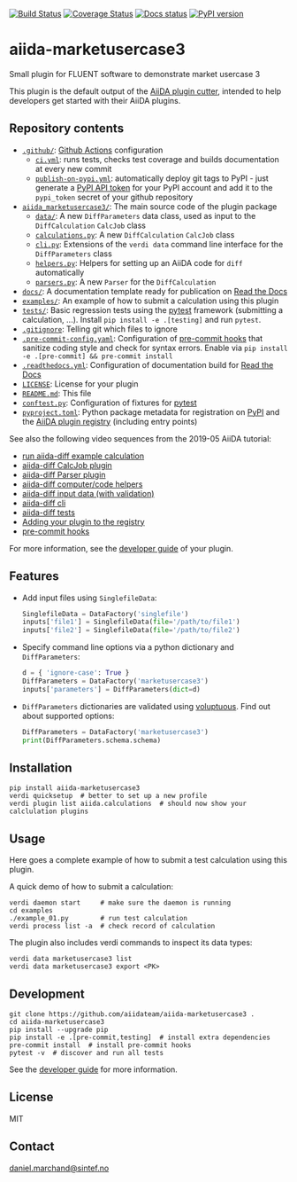 [![Build Status][ci-badge]][ci-link]
[![Coverage Status][cov-badge]][cov-link]
[![Docs status][docs-badge]][docs-link]
[![PyPI version][pypi-badge]][pypi-link]

# aiida-marketusercase3

Small plugin for FLUENT software to demonstrate market usercase 3

This plugin is the default output of the
[AiiDA plugin cutter](https://github.com/aiidateam/aiida-plugin-cutter),
intended to help developers get started with their AiiDA plugins.

## Repository contents

* [`.github/`](.github/): [Github Actions](https://github.com/features/actions) configuration
  * [`ci.yml`](.github/workflows/ci.yml): runs tests, checks test coverage and builds documentation at every new commit
  * [`publish-on-pypi.yml`](.github/workflows/publish-on-pypi.yml): automatically deploy git tags to PyPI - just generate a [PyPI API token](https://pypi.org/help/#apitoken) for your PyPI account and add it to the `pypi_token` secret of your github repository
* [`aiida_marketusercase3/`](aiida_marketusercase3/): The main source code of the plugin package
  * [`data/`](aiida_marketusercase3/data/): A new `DiffParameters` data class, used as input to the `DiffCalculation` `CalcJob` class
  * [`calculations.py`](aiida_marketusercase3/calculations.py): A new `DiffCalculation` `CalcJob` class
  * [`cli.py`](aiida_marketusercase3/cli.py): Extensions of the `verdi data` command line interface for the `DiffParameters` class
  * [`helpers.py`](aiida_marketusercase3/helpers.py): Helpers for setting up an AiiDA code for `diff` automatically
  * [`parsers.py`](aiida_marketusercase3/parsers.py): A new `Parser` for the `DiffCalculation`
* [`docs/`](docs/): A documentation template ready for publication on [Read the Docs](http://aiida-diff.readthedocs.io/en/latest/)
* [`examples/`](examples/): An example of how to submit a calculation using this plugin
* [`tests/`](tests/): Basic regression tests using the [pytest](https://docs.pytest.org/en/latest/) framework (submitting a calculation, ...). Install `pip install -e .[testing]` and run `pytest`.
* [`.gitignore`](.gitignore): Telling git which files to ignore
* [`.pre-commit-config.yaml`](.pre-commit-config.yaml): Configuration of [pre-commit hooks](https://pre-commit.com/) that sanitize coding style and check for syntax errors. Enable via `pip install -e .[pre-commit] && pre-commit install`
* [`.readthedocs.yml`](.readthedocs.yml): Configuration of documentation build for [Read the Docs](https://readthedocs.org/)
* [`LICENSE`](LICENSE): License for your plugin
* [`README.md`](README.md): This file
* [`conftest.py`](conftest.py): Configuration of fixtures for [pytest](https://docs.pytest.org/en/latest/)
* [`pyproject.toml`](setup.json): Python package metadata for registration on [PyPI](https://pypi.org/) and the [AiiDA plugin registry](https://aiidateam.github.io/aiida-registry/) (including entry points)

See also the following video sequences from the 2019-05 AiiDA tutorial:

 * [run aiida-diff example calculation](https://www.youtube.com/watch?v=2CxiuiA1uVs&t=403s)
 * [aiida-diff CalcJob plugin](https://www.youtube.com/watch?v=2CxiuiA1uVs&t=685s)
 * [aiida-diff Parser plugin](https://www.youtube.com/watch?v=2CxiuiA1uVs&t=936s)
 * [aiida-diff computer/code helpers](https://www.youtube.com/watch?v=2CxiuiA1uVs&t=1238s)
 * [aiida-diff input data (with validation)](https://www.youtube.com/watch?v=2CxiuiA1uVs&t=1353s)
 * [aiida-diff cli](https://www.youtube.com/watch?v=2CxiuiA1uVs&t=1621s)
 * [aiida-diff tests](https://www.youtube.com/watch?v=2CxiuiA1uVs&t=1931s)
 * [Adding your plugin to the registry](https://www.youtube.com/watch?v=760O2lDB-TM&t=112s)
 * [pre-commit hooks](https://www.youtube.com/watch?v=760O2lDB-TM&t=333s)

For more information, see the [developer guide](https://aiida-diff.readthedocs.io/en/latest/developer_guide) of your plugin.


## Features

 * Add input files using `SinglefileData`:
   ```python
   SinglefileData = DataFactory('singlefile')
   inputs['file1'] = SinglefileData(file='/path/to/file1')
   inputs['file2'] = SinglefileData(file='/path/to/file2')
   ```

 * Specify command line options via a python dictionary and `DiffParameters`:
   ```python
   d = { 'ignore-case': True }
   DiffParameters = DataFactory('marketusercase3')
   inputs['parameters'] = DiffParameters(dict=d)
   ```

 * `DiffParameters` dictionaries are validated using [voluptuous](https://github.com/alecthomas/voluptuous).
   Find out about supported options:
   ```python
   DiffParameters = DataFactory('marketusercase3')
   print(DiffParameters.schema.schema)
   ```

## Installation

```shell
pip install aiida-marketusercase3
verdi quicksetup  # better to set up a new profile
verdi plugin list aiida.calculations  # should now show your calclulation plugins
```


## Usage

Here goes a complete example of how to submit a test calculation using this plugin.

A quick demo of how to submit a calculation:
```shell
verdi daemon start     # make sure the daemon is running
cd examples
./example_01.py        # run test calculation
verdi process list -a  # check record of calculation
```

The plugin also includes verdi commands to inspect its data types:
```shell
verdi data marketusercase3 list
verdi data marketusercase3 export <PK>
```

## Development

```shell
git clone https://github.com/aiidateam/aiida-marketusercase3 .
cd aiida-marketusercase3
pip install --upgrade pip
pip install -e .[pre-commit,testing]  # install extra dependencies
pre-commit install  # install pre-commit hooks
pytest -v  # discover and run all tests
```

See the [developer guide](http://aiida-marketusercase3.readthedocs.io/en/latest/developer_guide/index.html) for more information.

## License

MIT
## Contact

daniel.marchand@sintef.no


[ci-badge]: https://github.com/aiidateam/aiida-marketusercase3/workflows/ci/badge.svg?branch=master
[ci-link]: https://github.com/aiidateam/aiida-marketusercase3/actions
[cov-badge]: https://coveralls.io/repos/github/aiidateam/aiida-marketusercase3/badge.svg?branch=master
[cov-link]: https://coveralls.io/github/aiidateam/aiida-marketusercase3?branch=master
[docs-badge]: https://readthedocs.org/projects/aiida-marketusercase3/badge
[docs-link]: http://aiida-marketusercase3.readthedocs.io/
[pypi-badge]: https://badge.fury.io/py/aiida-marketusercase3.svg
[pypi-link]: https://badge.fury.io/py/aiida-marketusercase3
